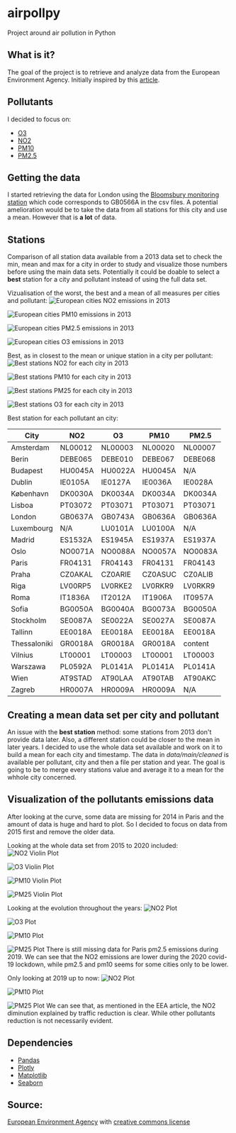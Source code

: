 # airpollpy
Project around air pollution in Python


## What is it?
The goal of the project is to retrieve and analyze data from the European Environment Agency.
Initially inspired by this [article](https://www.eea.europa.eu/themes/air/air-quality-and-covid19/air-quality-and-covid19).


## Pollutants
I decided to focus on:
- [O3](https://www.londonair.org.uk/LondonAir/guide/WhatIsO3.aspx)
- [NO2](https://www.londonair.org.uk/LondonAir/guide/WhatIsNO2.aspx)
- [PM10](https://uk-air.defra.gov.uk/air-pollution/daqi?view=more-info&pollutant=pm10#pollutant)
- [PM2.5](https://uk-air.defra.gov.uk/air-pollution/daqi?view=more-info&pollutant=pm25#pollutant)


## Getting the data
I started retrieving the data for London using the [Bloomsbury monitoring station](https://uk-air.defra.gov.uk/networks/site-info?site_id=CLL2)
which code corresponds to GB0566A in the csv files.
A potential amelioration would be to take the data from all stations for this city and use a mean. However that is **a lot** of data.


## Stations
Comparison of all station data available from a 2013 data set to check the min, mean and max for a city in order to study 
and visualize those numbers before using the main data sets. Potentially it could be doable to select a **best** station 
for a city and pollutant instead of using the full data set.

Vizualisation of the worst, the best and a mean of all measures per cities and pollutant:
![European cities NO2 emissions in 2013](data/plot/stations/stations_plot_no2.png)

![European cities PM10 emissions in 2013](data/plot/stations/stations_plot_pm10.png)

![European cities PM2.5 emissions in 2013](data/plot/stations/stations_plot_pm25.png)

![European cities O3 emissions in 2013](data/plot/stations/stations_plot_o3.png)


Best, as in closest to the mean or unique station in a city per pollutant:
![Best stations NO2 for each city in 2013](data/plot/stations/best_stations_2013_no2.png)

![Best stations PM10 for each city in 2013](data/plot/stations/best_stations_2013_pm10.png)

![Best stations PM25 for each city in 2013](data/plot/stations/best_stations_2013_pm25.png)

![Best stations O3 for each city in 2013](data/plot/stations/best_stations_2013_o3.png)


Best station for each pollutant an city:

| City  | NO2  | O3  | PM10  | PM2.5  |
| ------------- | ------------- | ------------- | ------------- | ------------- |
| Amsterdam  | NL00012  | NL00003  | NL00020  | NL00007  |
| Berin  | DEBE065  | DEBE010  | DEBE067  | DEBE068  |
| Budapest  | HU0045A  | HU0022A  | HU0045A  | N/A  |
| Dublin  | IE0105A  | IE0127A  | IE0036A  | IE0028A  |
| København  | DK0030A  | DK0034A  | DK0034A  | DK0034A  |
| Lisboa  | PT03072  | PT03071  | PT03071  | PT03071  |
| London  | GB0637A  | GB0743A  | GB0636A  | GB0636A  |
| Luxembourg  | N/A  | LU0101A  | LU0100A  | N/A  |
| Madrid  | ES1532A  | ES1945A  | ES1937A  | ES1937A  |
| Oslo  | NO0071A  | NO0088A  | NO0057A  | NO0083A  |
| Paris  | FR04131  | FR04143  | FR04131  | FR04143  |
| Praha  | CZ0AKAL  | CZ0ARIE  | CZ0ASUC  | CZ0ALIB  |
| Riga  | LV00RP5  | LV0RKE2  | LV0RKR9  | LV0RKR9  |
| Roma  | IT1836A  | IT2012A  | IT1906A  | IT0957A  |
| Sofia  | BG0050A  | BG0040A  | BG0073A  | BG0050A  |
| Stockholm  | SE0087A  | SE0022A  | SE0027A  | SE0087A  |
| Tallinn  | EE0018A  | EE0018A  | EE0018A  | EE0018A  |
| Thessaloniki  | GR0018A  | GR0018A  | GR0018A  | content  |
| Vilnius  | LT00001  | LT00003  | LT00001  | LT00003  |
| Warszawa  | PL0592A  | PL0141A  | PL0141A  | PL0141A  |
| Wien  | AT9STAD  | AT90LAA  | AT90TAB  | AT90AKC  |
| Zagreb  | HR0007A  | HR0009A  | HR0009A  | N/A  |


## Creating a mean data set per city and pollutant
An issue with the **best station** method: some stations from 2013 don't provide data later. 
Also, a different station could be closer to the mean in later years.
I decided to use the whole data set available and work on it to build a mean for each city and timestamp.
The data in *data/main/cleaned* is available per pollutant, city and then a file per station and year.
The goal is going to be to merge every stations value and average it to a mean for the whhole city concerned.


## Visualization of the pollutants emissions data
After looking at the curve, some data are missing for 2014 in Paris and the amount of data is huge and hard to plot. 
So I decided to focus on data from 2015 first and remove the older data.

Looking at the whole data set from 2015 to 2020 included:
![NO2 Violin Plot](data/plot/emissions/main/violin_plot_no2.png)

![O3 Violin Plot](data/plot/emissions/main/violin_plot_o3.png)

![PM10 Violin Plot](data/plot/emissions/main/violin_plot_pm10.png)

![PM25 Violin Plot](data/plot/emissions/main/violin_plot_pm25.png)


Looking at the evolution throughout the years:
![NO2 Plot](data/plot/emissions/main/plot_no2.png)

![O3 Plot](data/plot/emissions/main/plot_o3.png)

![PM10 Plot](data/plot/emissions/main/plot_pm10.png)

![PM25 Plot](data/plot/emissions/main/plot_pm25.png)
There is still missing data for Paris pm2.5 emissions during 2019.
We can see that the NO2 emissions are lower during the 2020 covid-19 lockdown, while pm2.5 and pm10 seems for some cities only to be lower.

Only looking at 2019 up to now:
![NO2 Plot](data/plot/emissions/main/plot_no2_last_year.png)

![PM10 Plot](data/plot/emissions/main/plot_pm10_last_year.png)

![PM25 Plot](data/plot/emissions/main/plot_pm25_last_year.png)
We can see that, as mentioned in the EEA article, the NO2 diminution explained by traffic reduction is clear.
While other pollutants reduction is not necessarily evident.

## Dependencies
- [Pandas](https://pandas.pydata.org/)
- [Plotly](https://plotly.com/)
- [Matplotlib](https://matplotlib.org/)
- [Seaborn](https://seaborn.pydata.org/)


## Source:
[European Environment Agency](https://www.eea.europa.eu/) with [creative commons license](https://creativecommons.org/licenses/by/2.5/dk/deed.en_GB)


